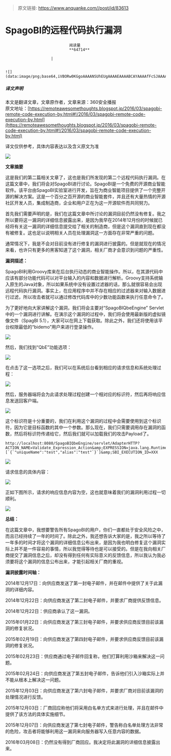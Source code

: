 > 原文链接: https://www.anquanke.com//post/id/83613 


# SpagoBI的远程代码执行漏洞


                                阅读量   
                                **64714**
                            
                        |
                        
                                                                                                                                    ![](data:image/png;base64,iVBORw0KGgoAAAANSUhEUgAAAAEAAAABCAYAAAAfFcSJAAAAAXNSR0IArs4c6QAAAARnQU1BAACxjwv8YQUAAAAJcEhZcwAADsQAAA7EAZUrDhsAAAANSURBVBhXYzh8+PB/AAffA0nNPuCLAAAAAElFTkSuQmCC)
                                                                                            



##### 译文声明

本文是翻译文章，文章原作者，文章来源：360安全播报
                                <br>原文地址：[https://remoteawesomethoughts.blogspot.jp/2016/03/spagobi-remote-code-execution-by.html#!/2016/03/spagobi-remote-code-execution-by.html](https://remoteawesomethoughts.blogspot.jp/2016/03/spagobi-remote-code-execution-by.html#!/2016/03/spagobi-remote-code-execution-by.html)

译文仅供参考，具体内容表达以及含义原文为准



[![](https://p5.ssl.qhimg.com/t01f69d627c593b28df.jpg)](https://p5.ssl.qhimg.com/t01f69d627c593b28df.jpg)

**文章摘要**

这是我们的第二篇相关文章了，这也是我们所发现的第二个远程代码执行漏洞。在这篇文章中，我们将会对SpagoBI进行讨论。SpagoBI是一个免费的开源商业智能软件。该平台由SpagoBI实验室进行开发，旨在为商业智能项目提供了一个完整开源的解决方案。这是一个百分之百开源的商业智能套件，并且还有大量热情的开源社区开发人员，集成制造商，企业和用户正在为这一开源软件而共同努力。

首先我们需要声明的是，我们在这篇文章中所讨论的漏洞目前仍然没有修复。我之所以要将这一漏洞的详细信息披露出来，是因为我早在2014年12月份的时候就已经将有关这一漏洞的详细信息提交给了相关的制造商，但是这个漏洞直到现在都没有被修复。这也足以说明相关人员在处理漏洞这一方面存在非常严重的问题。

通常情况下，我是不会对目前没有进行修复的漏洞进行披露的。但是就现在的情况来看，也许只有更多的黑客知道了这个漏洞，相关厂商才会意识到问题的严重性。

**漏洞描述：**

SpagoBI利用Groovy库来在后台执行动态的商业智能操作。所以，在其源代码中应该有部分功能代码可以对平台输入的内容和数据进行解析。Groovy支持系统输入原生的Java对象，所以如果系统中没有设置过滤器的话，那么就很容易会出现远程代码执行漏洞。事实上，在应用程序中并不存在相应的过滤器来对输入数据进行过滤，所以攻击者就可以通过修改代码库中的少数功能函数来执行任意命令了。

为了更好地向大家讲解这个漏洞，我们将会主要对“SpagoBIQbeEngine” Servlet中的一个漏洞进行讲解。在演示这个漏洞的过程中，我们将会使用最新版的虚拟镜像文件（SpagBI 5.1），大家可以在网上下载获取。除此之外，我们还将使用该平台权限最低的“bidemo”用户来进行登录操作。

[![](https://p5.ssl.qhimg.com/t01e3d7d5df513520db.png)](https://p5.ssl.qhimg.com/t01e3d7d5df513520db.png)

然后，我们找到“QbE”功能选项：

[![](https://p3.ssl.qhimg.com/t019903032e51f585ab.png)](https://p3.ssl.qhimg.com/t019903032e51f585ab.png)

在点击了这一选项之后，我们可以在系统后台看到相应的请求信息和系统处理过程：

[![](https://p4.ssl.qhimg.com/t01833b4b858d37b94e.png)](https://p4.ssl.qhimg.com/t01833b4b858d37b94e.png)

然后，服务器端将会为此请求处理过程创建一个相对应的标识符，然后再将响应信息发送回客户端。

[![](https://p4.ssl.qhimg.com/t01ec58efa55e11f15b.png)](https://p4.ssl.qhimg.com/t01ec58efa55e11f15b.png)

这个标识符是十分重要的，我们在利用这个漏洞的过程中会需要使用到这个标识符，因为它是目标函数的其中一个参数。那么现在，我们只需要调用存在漏洞的函数，然后将标识符传递给它，然后我们就可以加载我们的攻击Payload了。

```
http://localhost:8080/SpagoBIQbeEngine/servlet/AdapterHTTP?ACTION_NAME=Validate_Expression_Action&amp;EXPRESSION=java.lang.Runtime.getRuntime().exec('notepad')&amp;fields=[`{`"uniqueName":"test","alias":"test"`}`]&amp;SBI_EXECUTION_ID=XXX
```

[![](https://p1.ssl.qhimg.com/t01da10878bcda2f375.png)](https://p1.ssl.qhimg.com/t01da10878bcda2f375.png)

请求信息的具体内容：

[![](https://p3.ssl.qhimg.com/t01877785acd397a452.png)](https://p3.ssl.qhimg.com/t01877785acd397a452.png)

正如下图所示，请求的响应信息内容为空，这也就意味着我们的漏洞利用过程一切顺利。

[![](https://p3.ssl.qhimg.com/t0122c15979dd7f8725.png)](https://p3.ssl.qhimg.com/t0122c15979dd7f8725.png)

**总结：**

在这篇文章中，我想要警告所有SpagoBI的用户，你们一直都处于安全风险之中，而且已经持续了一年的时间了。除此之外，我还想告诉大家的是，我之所以等待了一年多的时间才将这个漏洞的详细信息公布出来，是因为我也明白修复这个漏洞实际上并不是一件容易的事情，所以我觉得等待也是可以接受的。但是在我向相关厂商提交了漏洞信息之后，却没有得到任何有实际意义的反馈信息，所以我认为我必须要将这个漏洞的信息公布出来，才能引起相关厂商的重视。

**漏洞披露时间轴：**

2014年12月17日：向供应商发送了第一封电子邮件，并在邮件中提供了关于此漏洞的详细内容。

2014年12月22日：向供应商发送了第二封电子邮件，并要求厂商提供反馈信息。

2014年12月22日：供应商承认了这一漏洞。

2015年01月22日：向供应商发送了第三封电子邮件，并要求供应商反馈目前该漏洞的修复状况。

2015年02月19日：向供应商发送了第四封电子邮件，并要求供应商反馈目前该漏洞的修复状况。

2015年02月23日：供应商通过电子邮件回复称，他们打算利用沙箱来解决这一问题。

2015年02月24日：向供应商发送了第五封电子邮件，告诉他们引入沙箱实际上并不能从根本上解决这一问题。

2015年12月03日：向供应商发送了第六封电子邮件，并要求厂商对目前该漏洞的处理情况进行反馈。

2015年12月03日：厂商回应称他们将采用白名单方式来进行处理，并且在邮件中提供了该方法的具体实施细节。

2015年12月07日：向供应商发送了第七封电子邮件，警告称白名单处理方法非常的危险，攻击者将能够利用这一漏洞来向服务器写入任意内容的数据。

2016年03月08日：仍然没有得到厂商回应。我决定将此漏洞的详细信息披露出来。
